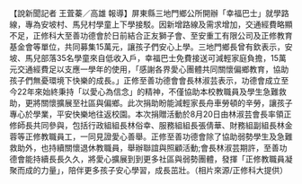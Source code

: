 【說新聞記者 王萓蓁／高雄 報導】屏東縣三地門鄉公所開辦「幸福巴士」就學路線，專為安坡村、馬兒村學童上下學接駁。因新增路線及需求增加，交通經費略顯不足，正修科大至善功德會於日前結合正友獅子會、至安重工有限公司及正修教育基金會等單位，共同募集15萬元，讓孩子們安心上學。三地門鄉長曾有欽表示，安坡、馬兒部落35名學童來自低收入戶，幸福巴士免費接送可減輕家庭負擔，15萬元交通經費足以支應一學年的使用，「感謝各界愛心團體共同關懷偏鄉教育，協助孩子們無憂環境下快樂的成長。」正修至善功德會會長林淑芸表示，功德會成立至今22年來始終秉持「以愛心為信念」的精神，不僅協助本校教職員及學生急難救助，更將關懷擴展至社區與偏鄉。此次捐助盼能減輕家長舟車勞頓的辛勞，讓孩子專心於學業，平安快樂地往返校園。本次捐贈活動於8月20日由林淑芸會長率領正修師長共同參與，包括行政組組長林俗幸、服務組組長張倩華、財務組副組長林金蓉等正修教職員工，一同見證愛心善舉。正修至善功德會除了協助弱勢學生及急難救助外，也持續關懷退休教職員，舉辦聯誼與照顧活動;會長林淑芸期許，至善功德會能持續長長久久，將愛心擴展到到更多社區與弱勢團體，發揮「正修教職員凝聚而成的力量」，陪伴更多孩子安心學習，成長茁壯。（相片來源/正修科大提供）